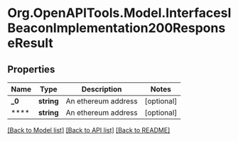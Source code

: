 # Org.OpenAPITools.Model.InterfacesIBeaconImplementation200ResponseResult

## Properties

Name | Type | Description | Notes
------------ | ------------- | ------------- | -------------
**_0** | **string** | An ethereum address | [optional] 
**** | **string** | An ethereum address | [optional] 

[[Back to Model list]](../README.md#documentation-for-models) [[Back to API list]](../README.md#documentation-for-api-endpoints) [[Back to README]](../README.md)

